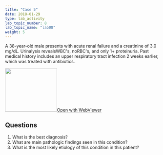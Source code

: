 ```yaml
---
title: "Case 5"
date: 2018-01-29
type: lab_activity
lab_topic_number: 8
lab_topic_name: "lab08"
weight: 5
---
```

<div class="entrybody">
<p>A 38-year-old male presents with acute renal failure and a creatinine of 3.0 mg/dL. Urinalysis reveals<span class="caps">WBC'</span>s, no<span class="caps">RBC'</span>s, and only 1+ proteinuria. Past medical history includes an upper respiratory tract infection 2 weeks earlier, which was treated with antibiotics.<br clear="all"></p>

<div class="thumbnail"><a href="http://virtualslides.cumc.columbia.edu/Renal%20Path%2005.svs/view.apml?" target="_blank"><img alt="" src="/assets/images/slide_renal_case5.jpg" width="170" height="143" class="mt-image-left"></a><a href="http://virtualslides.cumc.columbia.edu/Renal%20Path%2005.svs/view.apml?" target="_blank">Open with WebViewer</a></div>

<h2>Questions</h2>


<ol>
<li>What is the best diagnosis?</li>
<li> What are main pathologic findings seen in this condition?</li>
<li> What is the most likely etiology of this condition in this patient?</li>
</ol>


						
</div>
